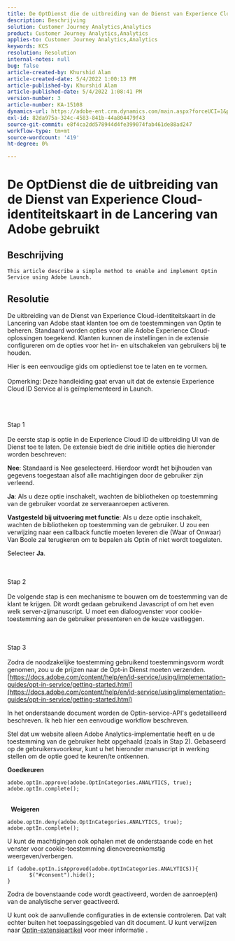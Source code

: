 ```yaml
---
title: De OptDienst die de uitbreiding van de Dienst van Experience Cloud-identiteitskaart in de Lancering van Adobe gebruikt
description: Beschrijving
solution: Customer Journey Analytics,Analytics
product: Customer Journey Analytics,Analytics
applies-to: Customer Journey Analytics,Analytics
keywords: KCS
resolution: Resolution
internal-notes: null
bug: false
article-created-by: Khurshid Alam
article-created-date: 5/4/2022 1:00:13 PM
article-published-by: Khurshid Alam
article-published-date: 5/4/2022 1:08:41 PM
version-number: 3
article-number: KA-15108
dynamics-url: https://adobe-ent.crm.dynamics.com/main.aspx?forceUCI=1&pagetype=entityrecord&etn=knowledgearticle&id=6c0ee821-aacb-ec11-a7b5-6045bd00dbbc
exl-id: 82da975a-324c-4583-841b-44a804479f43
source-git-commit: e8f4ca2dd578944d4fe399074fab461de88ad247
workflow-type: tm+mt
source-wordcount: '419'
ht-degree: 0%

---
```


# De OptDienst die de uitbreiding van de Dienst van Experience Cloud-identiteitskaart in de Lancering van Adobe gebruikt

## Beschrijving


`This article describe a simple method to enable and implement Optin Service using Adobe Launch.`


## Resolutie


De uitbreiding van de Dienst van Experience Cloud-identiteitskaart in de Lancering van Adobe staat klanten toe om de toestemmingen van Optin te beheren. Standaard worden opties voor alle Adobe Experience Cloud-oplossingen toegekend. Klanten kunnen de instellingen in de extensie configureren om de opties voor het in- en uitschakelen van gebruikers bij te houden.

Hier is een eenvoudige gids om optiedienst toe te laten en te vormen.
<br><br>Opmerking: Deze handleiding gaat ervan uit dat de extensie Experience Cloud ID Service al is geïmplementeerd in Launch.<br><br>

<br><br>Stap 1<br><br>
De eerste stap is optie in de Experience Cloud ID de uitbreiding UI van de Dienst toe te laten. De extensie biedt de drie initiële opties die hieronder worden beschreven:

<b>Nee</b>: Standaard is Nee geselecteerd. Hierdoor wordt het bijhouden van gegevens toegestaan alsof alle machtigingen door de gebruiker zijn verleend.

<b>Ja</b>: Als u deze optie inschakelt, wachten de bibliotheken op toestemming van de gebruiker voordat ze serveraanroepen activeren.

<b>Vastgesteld bij uitvoering met functie</b>: Als u deze optie inschakelt, wachten de bibliotheken op toestemming van de gebruiker. U zou een verwijzing naar een callback functie moeten leveren die (Waar of Onwaar) Van Boole zal terugkeren om te bepalen als Optin of niet wordt toegelaten.

Selecteer <b>Ja</b>.


<br><br>Stap 2<br><br>
De volgende stap is een mechanisme te bouwen om de toestemming van de klant te krijgen. Dit wordt gedaan gebruikend Javascript of om het even welk server-zijmanuscript. U moet een dialoogvenster voor cookie-toestemming aan de gebruiker presenteren en de keuze vastleggen.


<br><br>Stap 3<br><br>
Zodra de noodzakelijke toestemming gebruikend toestemmingsvorm wordt genomen, zou u de prijzen naar de Opt-in Dienst moeten verzenden.
[https://docs.adobe.com/content/help/en/id-service/using/implementation-guides/opt-in-service/getting-started.html](https://docs.adobe.com/content/help/en/id-service/using/implementation-guides/opt-in-service/getting-started.html)

In het onderstaande document worden de Optin-service-API&#39;s gedetailleerd beschreven. Ik heb hier een eenvoudige workflow beschreven.

Stel dat uw website alleen Adobe Analytics-implementatie heeft en u de toestemming van de gebruiker hebt opgehaald (zoals in Stap 2). Gebaseerd op de gebruikersvoorkeur, kunt u het hieronder manuscript in werking stellen om de optie goed te keuren/te ontkennen.

<b>Goedkeuren</b>


```
adobe.optIn.approve(adobe.OptInCategories.ANALYTICS, true);
adobe.optIn.complete();
```


<br> 
<b>Weigeren</b>


```
adobe.optIn.deny(adobe.OptInCategories.ANALYTICS, true);
adobe.optIn.complete();
```


U kunt de machtigingen ook ophalen met de onderstaande code en het venster voor cookie-toestemming dienovereenkomstig weergeven/verbergen.


```
if (adobe.optIn.isApproved(adobe.OptInCategories.ANALYTICS)){
       $("#consent").hide();
}
```


Zodra de bovenstaande code wordt geactiveerd, worden de aanroep(en) van de analytische server geactiveerd.

U kunt ook de aanvullende configuraties in de extensie controleren. Dat valt echter buiten het toepassingsgebied van dit document. U kunt verwijzen naar [Optin-extensieartikel](https://docs.adobe.com/content/help/en/id-service/using/implementation-guides/opt-in-service/launch.html) voor meer informatie .
